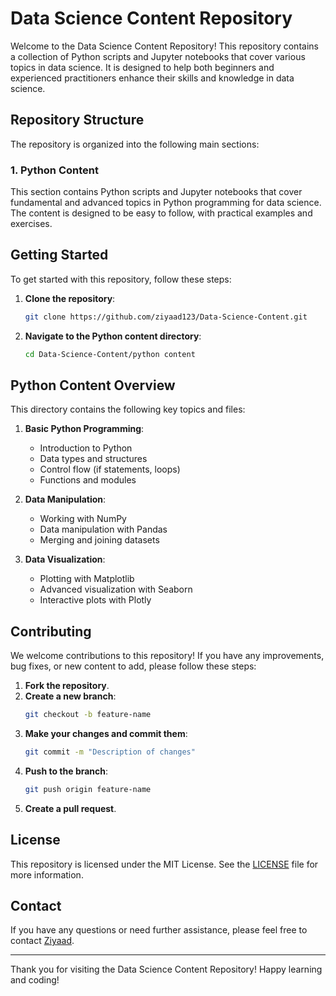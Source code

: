 # Data Science Content Repository

Welcome to the Data Science Content Repository! This repository contains a collection of Python scripts and Jupyter notebooks that cover various topics in data science. It is designed to help both beginners and experienced practitioners enhance their skills and knowledge in data science.

## Repository Structure

The repository is organized into the following main sections:

### 1. Python Content
This section contains Python scripts and Jupyter notebooks that cover fundamental and advanced topics in Python programming for data science. The content is designed to be easy to follow, with practical examples and exercises.

## Getting Started

To get started with this repository, follow these steps:

1. **Clone the repository**:
    ```bash
    git clone https://github.com/ziyaad123/Data-Science-Content.git
    ```
2. **Navigate to the Python content directory**:
    ```bash
    cd Data-Science-Content/python content
    ```

## Python Content Overview

This directory contains the following key topics and files:

1. **Basic Python Programming**:
    - Introduction to Python
    - Data types and structures
    - Control flow (if statements, loops)
    - Functions and modules

2. **Data Manipulation**:
    - Working with NumPy
    - Data manipulation with Pandas
    - Merging and joining datasets

3. **Data Visualization**:
    - Plotting with Matplotlib
    - Advanced visualization with Seaborn
    - Interactive plots with Plotly

## Contributing

We welcome contributions to this repository! If you have any improvements, bug fixes, or new content to add, please follow these steps:

1. **Fork the repository**.
2. **Create a new branch**:
    ```bash
    git checkout -b feature-name
    ```
3. **Make your changes and commit them**:
    ```bash
    git commit -m "Description of changes"
    ```
4. **Push to the branch**:
    ```bash
    git push origin feature-name
    ```
5. **Create a pull request**.

## License

This repository is licensed under the MIT License. See the [LICENSE](../LICENSE) file for more information.

## Contact

If you have any questions or need further assistance, please feel free to contact [Ziyaad](https://github.com/ziyaad123).

---

Thank you for visiting the Data Science Content Repository! Happy learning and coding!
